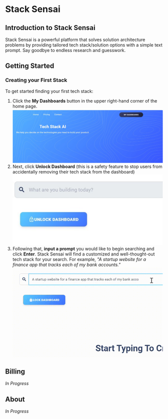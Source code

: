 # Stack Sensai

## Introduction to Stack Sensai
Stack Sensai is a powerful platform that solves solution architecture problems by providing tailored tech stack/solution options with a simple text prompt. Say goodbye to endless research and guesswork.

## Getting Started

### Creating your First Stack
To get started finding your first tech stack:
1. Click the **My Dashboards** button in the upper right-hand corner of the home page.
![My Dashboards Button Image](https://github.com/Dean-Overton/tech-stack-ai-docs/blob/master/MyDashboards.jpg)
2. Next, click **Unlock Dashboard** (this is a safety feature to stop users from accidentally removing their tech stack from the dashboard) 
![Unlock Dashboards Button Image](https://github.com/Dean-Overton/tech-stack-ai-docs/blob/master/UnlockDashboards.jpg)
3. Following that, **input a prompt** you would like to begin searching and click **Enter**. Stack Sensai will find a customized and well-thought-out tech stack for your search. For example, *"A startup website for a finance app that tracks each of my bank accounts."* 
![Search Gif](https://github.com/Dean-Overton/tech-stack-ai-docs/blob/master/Search.gif)

## Billing
*In Progress*

## About
*In Progress*